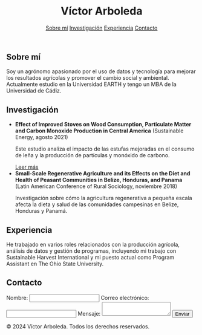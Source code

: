 <!DOCTYPE html>
<html lang="es">
<head>
    <meta charset="UTF-8">
    <meta name="viewport" content="width=device-width, initial-scale=1.0">
    <title>Víctor Arboleda - Estudiante y Agrónomo</title>
    <link rel="stylesheet" href="styles.css">
</head>
<body>
    <header>
        <h1>Víctor Arboleda</h1>
        <nav>
            <a href="#about">Sobre mí</a>
            <a href="#research">Investigación</a>
            <a href="#experience">Experiencia</a>
            <a href="#contact">Contacto</a>
        </nav>
    </header>
    <main>
        <section id="about">
            <h2>Sobre mí</h2>
            <p>Soy un agrónomo apasionado por el uso de datos y tecnología para mejorar los resultados agrícolas y promover el cambio social y ambiental. Actualmente estudio en la Universidad EARTH y tengo un MBA de la Universidad de Cádiz.</p>
        </section>
        <section id="research">
            <h2>Investigación</h2>
            <ul>
                <li>
                    <strong>Effect of Improved Stoves on Wood Consumption, Particulate Matter and Carbon Monoxide Production in Central America</strong> (Sustainable Energy, agosto 2021)
                    <p>Este estudio analiza el impacto de las estufas mejoradas en el consumo de leña y la producción de partículas y monóxido de carbono.</p>
                    <a href="https://www.researchgate.net/publication/351653518_Effect_of_Improved_Stoves_on_Wood_Consumption_Particulate_Matter_and_Carbon_Monoxide_Production_in_Central_America">Leer más</a>
                </li>
                <li>
                    <strong>Small-Scale Regenerative Agriculture and its Effects on the Diet and Health of Peasant Communities in Belize, Honduras, and Panama</strong> (Latin American Conference of Rural Sociology, noviembre 2018)
                    <p>Investigación sobre cómo la agricultura regenerativa a pequeña escala afecta la dieta y salud de las comunidades campesinas en Belize, Honduras y Panamá.</p>
                </li>
            </ul>
        </section>
        <section id="experience">
            <h2>Experiencia</h2>
            <p>He trabajado en varios roles relacionados con la producción agrícola, análisis de datos y gestión de programas, incluyendo mi trabajo con Sustainable Harvest International y mi puesto actual como Program Assistant en The Ohio State University.</p>
        </section>
        <section id="contact">
            <h2>Contacto</h2>
            <form action="https://example.com/submit-form" method="post">
                <label for="name">Nombre:</label>
                <input type="text" id="name" name="name" required>
                <label for="email">Correo electrónico:</label>
                <input type="email" id="email" name="email" required>
                <label for="message">Mensaje:</label>
                <textarea id="message" name="message" required></textarea>
                <button type="submit">Enviar</button>
            </form>
        </section>
    </main>
    <footer>
        <p>© 2024 Víctor Arboleda. Todos los derechos reservados.</p>
    </footer>
</body>
</html>
